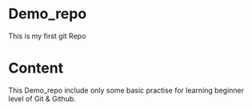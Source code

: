 # Demo_repo
This is my first git Repo

# Content
This Demo_repo include only some basic practise for learning beginner level of Git & Github.
